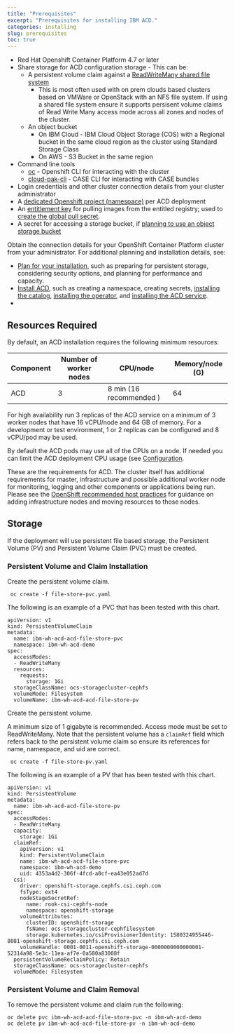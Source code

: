 ```yaml
---
title: "Prerequisites"
excerpt: "Prerequisites for installing IBM ACD."
categories: installing
slug: prerequisites
toc: true
---
```


- Red Hat Openshift Container Platform 4.7 or later
- Share storage for ACD configuration storage - This can be:
  - A persistent volume claim against a [ReadWriteMany shared file system](https://docs.openshift.com/container-platform/4.6/storage/understanding-persistent-storage.html#pv-access-modes_understanding-persistent-storage)
    - This is most often used with on prem clouds based clusters based on VMWare or OpenStack with an NFS file system. If using a shared file system ensure it supports
    persisent volume claims of Read Write Many access mode across all zones and nodes of the cluster.
  - An object bucket
    - On IBM Cloud - IBM Cloud Object Storage (COS) with a Regional bucket in the same cloud region as the cluster using Standard Storage Class
    - On AWS - S3 Bucket in the same region
- Command line tools
  - [oc](https://docs.openshift.com/container-platform) - Openshift CLI for interacting with the cluster
  - [cloud-pak-cli](https://github.com/IBM/cloud-pak-cli) - CASE CLI for interacting with CASE bundles
- Login credentials and other cluster connection details from your cluster administrator
- A [dedicated Openshift project (namespace)](https://ibm.github.io/acd-containers/installing/installing/#create-a-project-(namespace)) per ACD deployment
- An [entitlement key](https://myibm.ibm.com/products-services/containerlibrary) for pulling images from the entitled registry; used to [create the global pull secret](https://ibm.github.io/acd-containers/installing/installing/#global-pull-secret-installation).
- A secret for accessing a storage bucket, if [planning to use an object storage bucket](https://ibm.github.io/acd-containers/planning/storage/)

Obtain the connection details for your OpenShift Container Platform cluster from your administrator. For additional planning and installation details, see:
* [Plan for your installation](https://ibm.github.io/acd-containers/installing/planning/), such as preparing for persistent storage, considering security options, and planning for performance and capacity.
* [Install ACD](https://ibm.github.io/acd-containers/installing/installing/#overview), such as creating a namespace, creating secrets, [installing the catalog](https://ibm.github.io/acd-containers/installing/installing/#add-the-acd-operator-to-the-catalog), [installing the operator](https://ibm.github.io/acd-containers/installing/installing/#install-the-acd-operator), and [installing the ACD service](https://ibm.github.io/acd-containers/installing/installing/#install-the-acd-service).
*


## Resources Required

By default, an ACD installation requires the following minimum resources:

| Component               | Number of worker nodes | CPU/node | Memory/node (G)  |
| ----------------------- | ---------------------- | -------- | ---------------- |
| ACD                     | 3                      | 8 min (16 recommended )       | 64              |

For high availability run 3 replicas of the ACD service on a minimum of 3 worker nodes that have 16 vCPU/node and 64 GB of memory. For a development or test environment, 1 or 2 replicas can be configured and 8 vCPU/pod may be used.  

By default the ACD pods may use all of the CPUs on a node. If needed you can limit the ACD deployment CPU usage (see [Configuration](../../management/configuring).

These are the requirements for ACD. The cluster itself has additional requirements for master, infrastructure and possible additional worker node for monitoring, logging and other components or applications being run. Please see the [OpenShift recommended host practices](https://docs.openshift.com/container-platform/4.7/scalability_and_performance/recommended-host-practices.html) for guidance on adding infrastructure nodes and moving resources to those nodes.

## Storage

If the deployment will use persistent file based storage, the Persistent Volume (PV) and Persistent Volume Claim (PVC) must be created.

### Persistent Volume and Claim Installation

Create the persistent volume claim.

```
 oc create -f file-store-pvc.yaml
```

The following is an example of a PVC that has been tested with this chart.

```
apiVersion: v1
kind: PersistentVolumeClaim
metadata:
  name: ibm-wh-acd-acd-file-store-pvc
  namespace: ibm-wh-acd-demo
spec:
  accessModes:
  - ReadWriteMany
  resources:
    requests:
      storage: 1Gi
  storageClassName: ocs-storagecluster-cephfs
  volumeMode: Filesystem
  volumeName: ibm-wh-acd-acd-file-store-pv
```

Create the persistent volume.

A minimum size of 1 gigabyte is recommended. Access mode must be set to ReadWriteMany. Note that the persistent volume has a `claimRef` field which
refers back to the persistent volume claim so ensure its references for name, namespace, and uid are correct.

```
 oc create -f file-store-pv.yaml
```

The following is an example of a PV that has been tested with this chart.

```
apiVersion: v1
kind: PersistentVolume
metadata:
  name: ibm-wh-acd-acd-file-store-pv
spec:
  accessModes:
  - ReadWriteMany
  capacity:
    storage: 1Gi
  claimRef:
    apiVersion: v1
    kind: PersistentVolumeClaim
    name: ibm-wh-acd-acd-file-store-pvc
    namespace: ibm-wh-acd-demo
    uid: 4353a4d2-306f-4fcd-a0cf-ea43e052ad7d
  csi:
    driver: openshift-storage.cephfs.csi.ceph.com
    fsType: ext4
    nodeStageSecretRef:
      name: rook-csi-cephfs-node
      namespace: openshift-storage
    volumeAttributes:
      clusterID: openshift-storage
      fsName: ocs-storagecluster-cephfilesystem
      storage.kubernetes.io/csiProvisionerIdentity: 1580324955446-8081-openshift-storage.cephfs.csi.ceph.com
    volumeHandle: 0001-0011-openshift-storage-0000000000000001-52314a98-5e3c-11ea-af7e-0a580a83008f
  persistentVolumeReclaimPolicy: Retain
  storageClassName: ocs-storagecluster-cephfs
  volumeMode: Filesystem
```

### Persistent Volume and Claim Removal

To remove the persistent volume and claim run the following:

```
oc delete pvc ibm-wh-acd-acd-file-store-pvc -n ibm-wh-acd-demo
oc delete pv ibm-wh-acd-acd-file-store-pv -n ibm-wh-acd-demo
```
